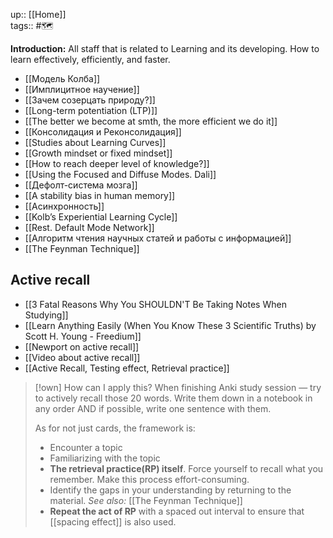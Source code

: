 up:: [[Home]] <br>
tags:: #🗺️

**Introduction:** All staff that is related to Learning and its developing. How to learn effectively, efficiently, and faster.

- [[Модель Колба]]
- [[Имплицитное научение]]
- [[Зачем созерцать природу?]]
- [[Long-term potentiation (LTP)]]
- [[The better we become at smth, the more efficient we do it]]
- [[Консолидация и Реконсолидация]]
- [[Studies about Learning Curves]]
- [[Growth mindset or fixed mindset]]
- [[How to reach deeper level of knowledge?]]
- [[Using the Focused and Diffuse Modes. Dali]]
- [[Дефолт-система мозга]]
- [[A stability bias in human memory]]
- [[Асинхронность]]
- [[Kolb’s Experiential Learning Cycle]]
- [[Rest. Default Mode Network]]
- [[Алгоритм чтения научных статей и работы с информацией]]
- [[The Feynman Technique]]

## Active recall
- [[3 Fatal Reasons Why You SHOULDN'T Be Taking Notes When Studying]]
- [[Learn Anything Easily (When You Know These 3 Scientific Truths) by Scott H. Young - Freedium]]
- [[Newport on active recall]]
- [[Video about active recall]]
- [[Active Recall, Testing effect, Retrieval practice]]


> [!own] How can I apply this?
> When finishing Anki study session — try to actively recall those 20 words. Write them down in a notebook in any order AND if possible, write one sentence with them.
> 
> As for not just cards, the framework is:
> - Encounter a topic
> - Familiarizing with the topic
> - **The retrieval practice(RP) itself**. Force yourself to recall what you remember. Make this process effort-consuming.
> - Identify the gaps in your understanding by returning to the material. *See also:* [[The Feynman Technique]]
> - **Repeat the act of RP** with a spaced out interval to ensure that [[spacing effect]] is also used.
